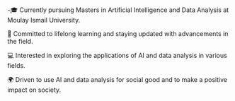 -🎓 Currently pursuing Masters in Artificial Intelligence and Data Analysis at Moulay Ismail University.

🌟 Committed to lifelong learning and staying updated with advancements in the field.

💻 Interested in exploring the applications of AI and data analysis in various fields.

🌍 Driven to use AI and data analysis for social good and to make a positive impact on society.
